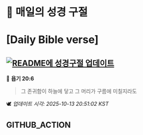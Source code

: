# 🙏 매일의 성경 구절
# [Daily Bible verse]
## [![README에 성경구절 업데이트](https://github.com/DONGSUKA/first_test/actions/workflows/update-readme-bible.yml/badge.svg)](https://github.com/DONGSUKA/first_test/actions/workflows/update-readme-bible.yml)
<!-- START_BIBLE_VERSE -->
📖 **욥기 20:6**
> 그 존귀함이 하늘에 닿고 그 머리가 구름에 미칠지라도

🕊️ _업데이트 시각: 2025-10-13 20:51:02 KST_
  <!-- END_BIBLE_VERSE -->
## GITHUB_ACTION
